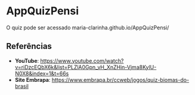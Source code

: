 # AppQuizPensi

O quiz pode ser acessado maria-clarinha.github.io/AppQuizPensi/


## Referências
- **YouTube**: https://www.youtube.com/watch?v=riDzcEQbX6k&list=PLZlA0Gpn_vH_XnZHin-Vjma8KylU-N0X8&index=1&t=66s
- **Site Embrapa**: https://www.embrapa.br/ccweb/jogos/quiz-biomas-do-brasil
